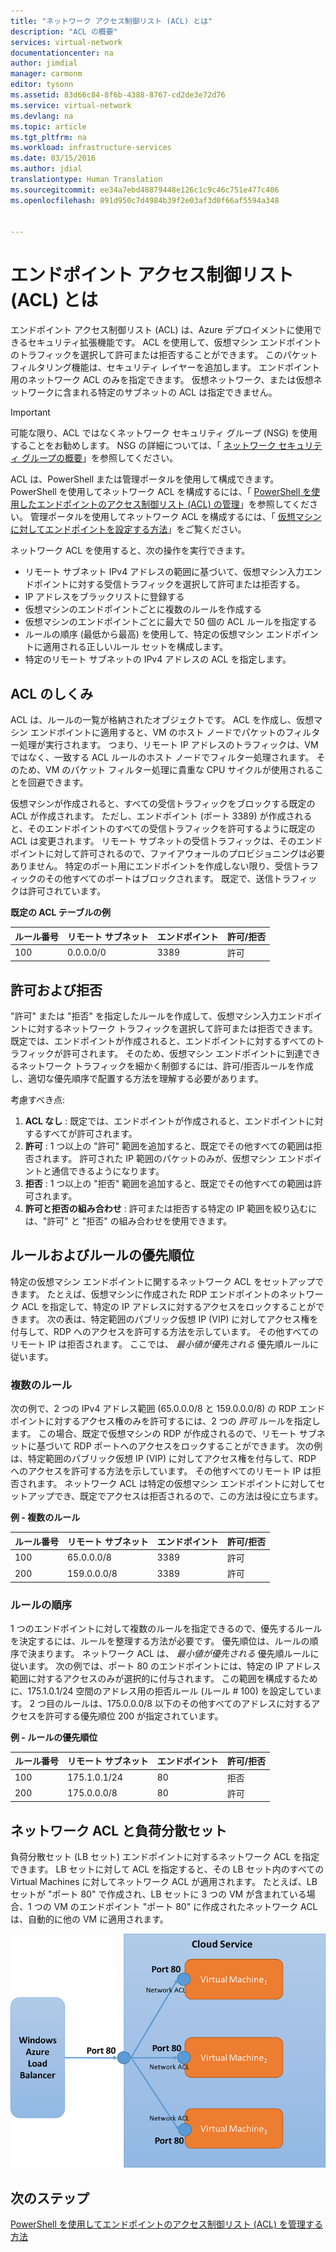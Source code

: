 ```yaml
---
title: "ネットワーク アクセス制御リスト (ACL) とは"
description: "ACL の概要"
services: virtual-network
documentationcenter: na
author: jimdial
manager: carmonm
editor: tysonn
ms.assetid: 83d66c84-8f6b-4388-8767-cd2de3e72d76
ms.service: virtual-network
ms.devlang: na
ms.topic: article
ms.tgt_pltfrm: na
ms.workload: infrastructure-services
ms.date: 03/15/2016
ms.author: jdial
translationtype: Human Translation
ms.sourcegitcommit: ee34a7ebd48879448e126c1c9c46c751e477c406
ms.openlocfilehash: 891d950c7d4984b39f2e03af3d0f66af5594a348


---
```

# <a name="what-is-an-endpoint-access-control-list-acls"></a>エンドポイント アクセス制御リスト (ACL) とは
エンドポイント アクセス制御リスト (ACL) は、Azure デプロイメントに使用できるセキュリティ拡張機能です。 ACL を使用して、仮想マシン エンドポイントのトラフィックを選択して許可または拒否することができます。 このパケット フィルタリング機能は、セキュリティ レイヤーを追加します。 エンドポイント用のネットワーク ACL のみを指定できます。 仮想ネットワーク、または仮想ネットワークに含まれる特定のサブネットの ACL は指定できません。

> [!IMPORTANT]
> 可能な限り、ACL ではなくネットワーク セキュリティ グループ (NSG) を使用することをお勧めします。 NSG の詳細については、「 [ネットワーク セキュリティ グループの概要](virtual-networks-nsg.md)」を参照してください。
> 
> 

ACL は、PowerShell または管理ポータルを使用して構成できます。 PowerShell を使用してネットワーク ACL を構成するには、「 [PowerShell を使用したエンドポイントのアクセス制御リスト (ACL) の管理](virtual-networks-acl-powershell.md)」を参照してください。 管理ポータルを使用してネットワーク ACL を構成するには、「 [仮想マシンに対してエンドポイントを設定する方法](../virtual-machines/virtual-machines-windows-classic-setup-endpoints.md?toc=%2fazure%2fvirtual-machines%2fwindows%2fclassic%2ftoc.json)」をご覧ください。

ネットワーク ACL を使用すると、次の操作を実行できます。

* リモート サブネット IPv4 アドレスの範囲に基づいて、仮想マシン入力エンドポイントに対する受信トラフィックを選択して許可または拒否する。
* IP アドレスをブラックリストに登録する
* 仮想マシンのエンドポイントごとに複数のルールを作成する
* 仮想マシンのエンドポイントごとに最大で 50 個の ACL ルールを指定する
* ルールの順序 (最低から最高) を使用して、特定の仮想マシン エンドポイントに適用される正しいルール セットを構成します。
* 特定のリモート サブネットの IPv4 アドレスの ACL を指定します。

## <a name="how-acls-work"></a>ACL のしくみ
ACL は、ルールの一覧が格納されたオブジェクトです。 ACL を作成し、仮想マシン エンドポイントに適用すると、VM のホスト ノードでパケットのフィルター処理が実行されます。 つまり、リモート IP アドレスのトラフィックは、VM ではなく、一致する ACL ルールのホスト ノードでフィルター処理されます。 そのため、VM のパケット フィルター処理に貴重な CPU サイクルが使用されることを回避できます。

仮想マシンが作成されると、すべての受信トラフィックをブロックする既定の ACL が作成されます。 ただし、エンドポイント (ポート 3389) が作成されると、そのエンドポイントのすべての受信トラフィックを許可するように既定の ACL は変更されます。 リモート サブネットの受信トラフィックは、そのエンドポイントに対して許可されるので、ファイアウォールのプロビジョニングは必要ありません。 特定のポート用にエンドポイントを作成しない限り、受信トラフィックのその他すべてのポートはブロックされます。 既定で、送信トラフィックは許可されています。

**既定の ACL テーブルの例**

| **ルール番号** | **リモート サブネット** | **エンドポイント** | **許可/拒否** |
| --- | --- | --- | --- |
| 100 |0.0.0.0/0 |3389 |許可 |

## <a name="permit-and-deny"></a>許可および拒否
"許可" または "拒否" を指定したルールを作成して、仮想マシン入力エンドポイントに対するネットワーク トラフィックを選択して許可または拒否できます。 既定では、エンドポイントが作成されると、エンドポイントに対するすべてのトラフィックが許可されます。 そのため、仮想マシン エンドポイントに到達できるネットワーク トラフィックを細かく制御するには、許可/拒否ルールを作成し、適切な優先順序で配置する方法を理解する必要があります。

考慮すべき点:

1. **ACL なし** : 既定では、エンドポイントが作成されると、エンドポイントに対するすべてが許可されます。
2. **許可** : 1 つ以上の "許可" 範囲を追加すると、既定でその他すべての範囲は拒否されます。 許可された IP 範囲のパケットのみが、仮想マシン エンドポイントと通信できるようになります。
3. **拒否** : 1 つ以上の "拒否" 範囲を追加すると、既定でその他すべての範囲は許可されます。
4. **許可と拒否の組み合わせ** : 許可または拒否する特定の IP 範囲を絞り込むには、"許可" と "拒否" の組み合わせを使用できます。

## <a name="rules-and-rule-precedence"></a>ルールおよびルールの優先順位
特定の仮想マシン エンドポイントに関するネットワーク ACL をセットアップできます。 たとえば、仮想マシンに作成された RDP エンドポイントのネットワーク ACL を指定して、特定の IP アドレスに対するアクセスをロックすることができます。 次の表は、特定範囲のパブリック仮想 IP (VIP) に対してアクセス権を付与して、RDP へのアクセスを許可する方法を示しています。 その他すべてのリモート IP は拒否されます。 ここでは、 *最小値が優先される* 優先順ルールに従います。

### <a name="multiple-rules"></a>複数のルール
次の例で、2 つの IPv4 アドレス範囲 (65.0.0.0/8 と 159.0.0.0/8) の RDP エンドポイントに対するアクセス権のみを許可するには、2 つの *許可* ルールを指定します。 この場合、既定で仮想マシンの RDP が作成されるので、リモート サブネットに基づいて RDP ポートへのアクセスをロックすることができます。 次の例は、特定範囲のパブリック仮想 IP (VIP) に対してアクセス権を付与して、RDP へのアクセスを許可する方法を示しています。 その他すべてのリモート IP は拒否されます。 ネットワーク ACL は特定の仮想マシン エンドポイントに対してセットアップでき、既定でアクセスは拒否されるので、この方法は役に立ちます。

**例 - 複数のルール**

| **ルール番号** | **リモート サブネット** | **エンドポイント** | **許可/拒否** |
| --- | --- | --- | --- |
| 100 |65.0.0.0/8 |3389 |許可 |
| 200 |159.0.0.0/8 |3389 |許可 |

### <a name="rule-order"></a>ルールの順序
1 つのエンドポイントに対して複数のルールを指定できるので、優先するルールを決定するには、ルールを整理する方法が必要です。 優先順位は、ルールの順序で決まります。 ネットワーク ACL は、 *最小値が優先される* 優先順ルールに従います。 次の例では、ポート 80 のエンドポイントには、特定の IP アドレス範囲に対するアクセスのみが選択的に付与されます。 この範囲を構成するために、175.1.0.1/24 空間のアドレス用の拒否ルール (ルール \# 100) を設定しています。 2 つ目のルールは、175.0.0.0/8 以下のその他すべてのアドレスに対するアクセスを許可する優先順位 200 が指定されています。

**例 - ルールの優先順位**

| **ルール番号** | **リモート サブネット** | **エンドポイント** | **許可/拒否** |
| --- | --- | --- | --- |
| 100 |175.1.0.1/24 |80 |拒否 |
| 200 |175.0.0.0/8 |80 |許可 |

## <a name="network-acls-and-load-balanced-sets"></a>ネットワーク ACL と負荷分散セット
負荷分散セット (LB セット) エンドポイントに対するネットワーク ACL を指定できます。 LB セットに対して ACL を指定すると、その LB セット内のすべての Virtual Machines に対してネットワーク ACL が適用されます。 たとえば、LB セットが "ポート 80" で作成され、LB セットに 3 つの VM が含まれている場合、1 つの VM のエンドポイント "ポート 80" に作成されたネットワーク ACL は、自動的に他の VM に適用されます。

![ネットワーク ACL と負荷分散セット](./media/virtual-networks-acl/IC674733.png)

## <a name="next-steps"></a>次のステップ
[PowerShell を使用してエンドポイントのアクセス制御リスト (ACL) を管理する方法](virtual-networks-acl-powershell.md)




<!--HONumber=Nov16_HO3-->


